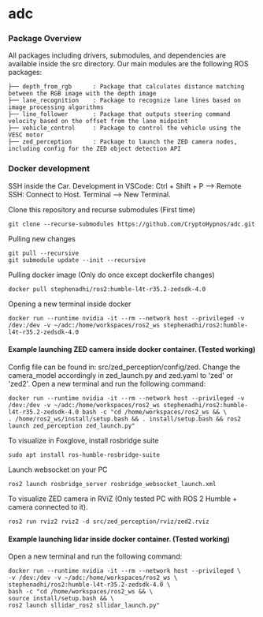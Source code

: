# adc
### Package Overview 
All packages including drivers, submodules, and dependencies are available inside the src directory. Our main modules are the following ROS packages:

    ├── depth_from_rgb      : Package that calculates distance matching between the RGB image with the depth image
    ├── lane_recognition    : Package to recognize lane lines based on image processing algorithms
    ├── line_follower       : Package that outputs steering command velocity based on the offset from the lane midpoint
    ├── vehicle_control     : Package to control the vehicle using the VESC motor  
    ├── zed_perception      : Package to launch the ZED camera nodes, including config for the ZED object detection API

### Docker development

SSH inside the Car. Development in VSCode: Ctrl + Shift + P --> Remote SSH: Connect to Host. Terminal --> New Terminal.

Clone this repository and recurse submodules (First time)
    
    git clone --recurse-submodules https://github.com/CryptoHypnos/adc.git

Pulling new changes

    git pull --recursive
    git submodule update --init --recursive

Pulling docker image (Only do once except dockerfile changes)

    docker pull stephenadhi/ros2:humble-l4t-r35.2-zedsdk-4.0

Opening a new terminal inside docker

    docker run --runtime nvidia -it --rm --network host --privileged -v /dev:/dev -v ~/adc:/home/workspaces/ros2_ws stephenadhi/ros2:humble-l4t-r35.2-zedsdk-4.0

#### Example launching ZED camera inside docker container. (Tested working)

Config file can be found in: src/zed_perception/config/zed. Change the camera_model accordingly in zed_launch.py and zed.yaml to 'zed' or 'zed2'.
Open a new terminal and run the following command:

    docker run --runtime nvidia -it --rm --network host --privileged -v /dev:/dev -v ~/adc:/home/workspaces/ros2_ws stephenadhi/ros2:humble-l4t-r35.2-zedsdk-4.0 bash -c "cd /home/workspaces/ros2_ws && \
    . /home/ros2_ws/install/setup.bash && . install/setup.bash && ros2 launch zed_perception zed_launch.py" 

To visualize in Foxglove, install rosbridge suite

    sudo apt install ros-humble-rosbridge-suite

Launch websocket on your PC

    ros2 launch rosbridge_server rosbridge_websocket_launch.xml

To visualize ZED camera in RViZ (Only tested PC with ROS 2 Humble + camera connected to it).

    ros2 run rviz2 rviz2 -d src/zed_perception/rviz/zed2.rviz

#### Example launching lidar inside docker container. (Tested working)
Open a new terminal and run the following command:

    docker run --runtime nvidia -it --rm --network host --privileged \
    -v /dev:/dev -v ~/adc:/home/workspaces/ros2_ws \
    stephenadhi/ros2:humble-l4t-r35.2-zedsdk-4.0 \
    bash -c "cd /home/workspaces/ros2_ws && \
    source install/setup.bash && \ 
    ros2 launch sllidar_ros2 sllidar_launch.py"
